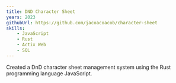 ```yaml
---
title: DND Character Sheet
years: 2023
githubUrl: https://github.com/jacoacoacob/character-sheet
skills:
    - JavaScript
    - Rust
    - Actix Web
    - SQL
---
```

Created a DnD character sheet management system using the Rust programming language JavaScript.
